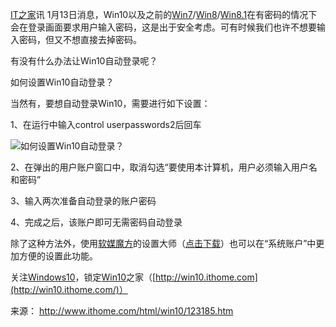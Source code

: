 [IT之家](http://www.ithome.com/)讯 1月13日消息，Win10以及之前的[Win7](http://www.win7china.com/)/[Win8](http://www.win8china.com/)/[Win8.1](http://win8.ithome.com/)在有密码的情况下会在登录画面要求用户输入密码，这是出于安全考虑。可有时候我们也许不想要输入密码，但又不想直接去掉密码。

有没有什么办法让Win10自动登录呢？

如何设置Win10自动登录？

当然有，要想自动登录Win10，需要进行如下设置：

1、在运行中输入control userpasswords2后回车

![如何设置Win10自动登录？](如何设置Win10自动登录？_files/0.019493394851303414.png)

2、在弹出的用户账户窗口中，取消勾选“要使用本计算机，用户必须输入用户名和密码”

3、输入两次准备自动登录的账户密码

4、完成之后，该账户即可无需密码自动登录

除了这种方法外，使用[软媒魔方](http://mofang.ruanmei.com/)的设置大师（[点击下载](http://down.ruanmei.com/tweakcube/partner/pcmastersetup_u118.exe)）也可以在“系统账户”中更加方便的设置此功能。

关注[Windows10](http://win10.ithome.com/)，锁定[Win10](http://win10.ithome.com/)之家（[http://win10.ithome.com](http://win10.ithome.com/)）

来源： <http://www.ithome.com/html/win10/123185.htm>